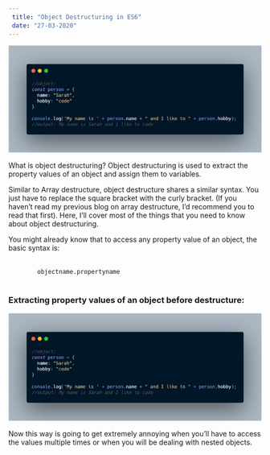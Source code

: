 ```yaml
---
 title: "Object Destructuring in ES6"
 date: "27-03-2020"
---
```


![Object](./obj.png)

What is object destructuring? Object destructuring is used to extract the property values of an object and assign them to variables.

Similar to Array destructure, object destructure shares a similar syntax. You just have to replace the square bracket with the curly bracket. (If you haven’t read my previous blog on array destructure, I’d recommend you to read that first). Here, I’ll cover most of the things that you need to know about object destructuring.

You might already know that to access any property value of an object, the basic syntax is:

<pre>
    <code>
        objectname.propertyname
    </code>
</pre>

### Extracting property values of an object before destructure:

![Object](./obj2.png)

Now this way is going to get extremely annoying when you’ll have to access the values multiple times or when you will be dealing with nested objects.
